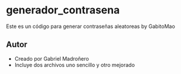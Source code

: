 # generador_contrasena
Este es un código para generar contraseñas aleatoreas by GabitoMao

## Autor
* Creado por Gabriel Madroñero
* Incluye dos archivos uno sencillo y otro mejorado